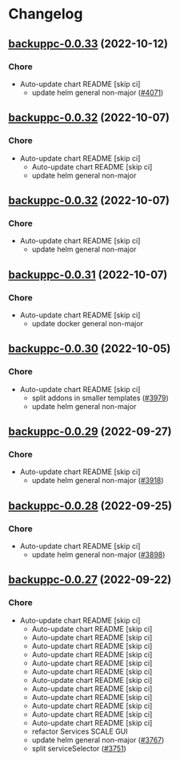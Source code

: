 # Changelog



## [backuppc-0.0.33](https://github.com/truecharts/charts/compare/backuppc-0.0.32...backuppc-0.0.33) (2022-10-12)

### Chore

- Auto-update chart README [skip ci]
  - update helm general non-major ([#4071](https://github.com/truecharts/charts/issues/4071))




## [backuppc-0.0.32](https://github.com/truecharts/charts/compare/backuppc-0.0.31...backuppc-0.0.32) (2022-10-07)

### Chore

- Auto-update chart README [skip ci]
  - Auto-update chart README [skip ci]
  - update helm general non-major




## [backuppc-0.0.32](https://github.com/truecharts/charts/compare/backuppc-0.0.31...backuppc-0.0.32) (2022-10-07)

### Chore

- Auto-update chart README [skip ci]
  - update helm general non-major




## [backuppc-0.0.31](https://github.com/truecharts/charts/compare/backuppc-0.0.30...backuppc-0.0.31) (2022-10-07)

### Chore

- Auto-update chart README [skip ci]
  - update docker general non-major




## [backuppc-0.0.30](https://github.com/truecharts/charts/compare/backuppc-0.0.29...backuppc-0.0.30) (2022-10-05)

### Chore

- Auto-update chart README [skip ci]
  - split addons in smaller templates ([#3979](https://github.com/truecharts/charts/issues/3979))
  - update helm general non-major




## [backuppc-0.0.29](https://github.com/truecharts/charts/compare/backuppc-0.0.28...backuppc-0.0.29) (2022-09-27)

### Chore

- Auto-update chart README [skip ci]
  - update helm general non-major ([#3918](https://github.com/truecharts/charts/issues/3918))




## [backuppc-0.0.28](https://github.com/truecharts/charts/compare/backuppc-0.0.27...backuppc-0.0.28) (2022-09-25)

### Chore

- Auto-update chart README [skip ci]
  - update helm general non-major ([#3898](https://github.com/truecharts/charts/issues/3898))




## [backuppc-0.0.27](https://github.com/truecharts/charts/compare/backuppc-0.0.26...backuppc-0.0.27) (2022-09-22)

### Chore

- Auto-update chart README [skip ci]
  - Auto-update chart README [skip ci]
  - Auto-update chart README [skip ci]
  - Auto-update chart README [skip ci]
  - Auto-update chart README [skip ci]
  - Auto-update chart README [skip ci]
  - Auto-update chart README [skip ci]
  - Auto-update chart README [skip ci]
  - Auto-update chart README [skip ci]
  - Auto-update chart README [skip ci]
  - Auto-update chart README [skip ci]
  - Auto-update chart README [skip ci]
  - Auto-update chart README [skip ci]
  - refactor Services SCALE GUI
  - update helm general non-major ([#3767](https://github.com/truecharts/charts/issues/3767))
  - split serviceSelector ([#3751](https://github.com/truecharts/charts/issues/3751))



